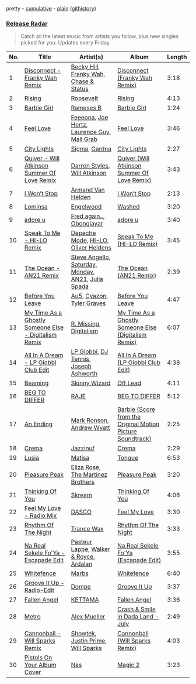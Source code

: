 pretty - [cumulative](/playlists/cumulative/Release%20Radar.md) - [plain](/playlists/plain/37i9dQZEVXbsudmxBFKW7G) ([githistory](https://github.githistory.xyz/vitokorn/spotify-playlist-archive/blob/master/playlists/plain/37i9dQZEVXbsudmxBFKW7G))

### [Release Radar](https://open.spotify.com/playlist/37i9dQZEVXbsudmxBFKW7G)

> Catch all the latest music from artists you follow, plus new singles picked for you. Updates every Friday.

| No. | Title | Artist(s) | Album | Length |
|---|---|---|---|---|
| 1 | [Disconnect - Franky Wah Remix](https://open.spotify.com/track/3HFL5MeQNUzWkoluSbqB8p) | [Becky Hill](https://open.spotify.com/artist/4EPJlUEBy49EX1wuFOvtjK), [Franky Wah](https://open.spotify.com/artist/3IG3Ub4ra8AuSxCFDVkVco), [Chase & Status](https://open.spotify.com/artist/3jNkaOXasoc7RsxdchvEVq) | [Disconnect (Franky Wah Remix)](https://open.spotify.com/album/63dZNXv0CWMfimY0Fj75Z3) | 3:18 |
| 2 | [Rising](https://open.spotify.com/track/7xN80kFvkkSMtDu57pZ29w) | [Roosevelt](https://open.spotify.com/artist/4AQrqVz6BYwy29iMxcGtx7) | [Rising](https://open.spotify.com/album/7lvWOiTh8oMtOldgbB4EWi) | 4:13 |
| 3 | [Barbie Girl](https://open.spotify.com/track/40NjU5RfQyTFPO2NMIw9bE) | [Rameses B](https://open.spotify.com/artist/06EfEcjc0vdvI6VNL0soIO) | [Barbie Girl](https://open.spotify.com/album/7ozeAO7UpmVoaj4EHo6TGv) | 1:24 |
| 4 | [Feel Love](https://open.spotify.com/track/4FUMjN6cAgDAFYstfETlAO) | [Feeeona](https://open.spotify.com/artist/3NrMFq9mszjhjpqGdTisEq), [Joe Hertz](https://open.spotify.com/artist/76QHVIjgqlkWB9LNGliman), [Laurence Guy](https://open.spotify.com/artist/1PTEiCpkzNkLNgMi1LL8JR), [Mall Grab](https://open.spotify.com/artist/7yF6JnFPDzgml2Ytkyl5D7) | [Feel Love](https://open.spotify.com/album/5O4aGSqOEr5Fvh6uWM0hRq) | 3:46 |
| 5 | [City Lights](https://open.spotify.com/track/6jJNiNyWspgKLVwe9vhHsc) | [Sigma](https://open.spotify.com/artist/01pKrlgPJhm5dB4lneYAqS), [Gardna](https://open.spotify.com/artist/4thIP9ruwthrnBaBU9Wz8U) | [City Lights](https://open.spotify.com/album/1vozxbiPOwTB8r7rhX1015) | 2:27 |
| 6 | [Quiver - Will Atkinson Summer Of Love Remix](https://open.spotify.com/track/7F49P0UZYnQWcwPqUiWBOz) | [Darren Styles](https://open.spotify.com/artist/2gZzTzeACSwFqkMroVxmnm), [Will Atkinson](https://open.spotify.com/artist/5FXLHhKgStv36wfwXMhTWt) | [Quiver (Will Atkinson Summer Of Love Remix)](https://open.spotify.com/album/2odA7O2smqsayIghpdUPxM) | 3:43 |
| 7 | [I Won’t Stop](https://open.spotify.com/track/56aXtU4yNbdkefmS45r0CW) | [Armand Van Helden](https://open.spotify.com/artist/3cQA9WH8liZfeja1DxcDYE) | [I Won’t Stop](https://open.spotify.com/album/02tzGyk5oaHG89e5FwgRRi) | 2:13 |
| 8 | [Lominsa](https://open.spotify.com/track/0frwKn3qBGbiMqNR0bkHdp) | [Engelwood](https://open.spotify.com/artist/7rgCh0Go1ezmcV75kXQM2T) | [Washed](https://open.spotify.com/album/4S3qBztgMYLnQrQZmmSoOR) | 3:20 |
| 9 | [adore u](https://open.spotify.com/track/3YgtkOxZsTuaZdL8McA1FQ) | [Fred again..](https://open.spotify.com/artist/4oLeXFyACqeem2VImYeBFe), [Obongjayar](https://open.spotify.com/artist/6l7R1jntPahGxwJt7Tky8h) | [adore u](https://open.spotify.com/album/7K3BWpksmH4L7BoqUdhZrL) | 3:40 |
| 10 | [Speak To Me - HI-LO Remix](https://open.spotify.com/track/3l6EYiI1qc6tMCZ3ACU3bG) | [Depeche Mode](https://open.spotify.com/artist/762310PdDnwsDxAQxzQkfX), [HI-LO](https://open.spotify.com/artist/0ETJQforv5OXgDgidQv9qd), [Oliver Heldens](https://open.spotify.com/artist/5nki7yRhxgM509M5ADlN1p) | [Speak To Me (HI-LO Remix)](https://open.spotify.com/album/46xiRR85sqnTRCWmQx4IDa) | 3:45 |
| 11 | [The Ocean - AN21 Remix](https://open.spotify.com/track/75hzpFYuH5UIrkvrxFIliO) | [Steve Angello](https://open.spotify.com/artist/4FqPRilb0Ja0TKG3RS3y4s), [Saturday, Monday](https://open.spotify.com/artist/4ChtTBF8lU2YYsuoTrquYn), [AN21](https://open.spotify.com/artist/3wPBMtzFP84b7UN786Sxhn), [Julia Spada](https://open.spotify.com/artist/0GtgBnMAiOhU6MebyAB0V2) | [The Ocean (AN21 Remix)](https://open.spotify.com/album/6Z55Ajz4ZWxWjE2upY8n4J) | 2:39 |
| 12 | [Before You Leave](https://open.spotify.com/track/5tkIlZJ0rIGFpNg0q94H10) | [Au5](https://open.spotify.com/artist/40WIa01eubnEVkxUHeDZyF), [Cyazon](https://open.spotify.com/artist/7yiGQoPOHVrr5LGKf5VwP8), [Tyler Graves](https://open.spotify.com/artist/5bFKudtw20QjmAFeA1hBLq) | [Before You Leave](https://open.spotify.com/album/2Kl375ovgfhqoKTEzbb7es) | 4:47 |
| 13 | [My Time As a Ghostly Someone Else - Digitalism Remix](https://open.spotify.com/track/2tdj62cWEqXipv6zqPH8lW) | [R. Missing](https://open.spotify.com/artist/4EVSMYb2zBDoSHSGEqeztu), [Digitalism](https://open.spotify.com/artist/2fBURuq7FrlH6z5F92mpOl) | [My Time As a Ghostly Someone Else (Digitalism Remix)](https://open.spotify.com/album/7ghH664mCMjYBiMXBrlNox) | 6:07 |
| 14 | [All In A Dream - LP Giobbi Club Edit](https://open.spotify.com/track/0Sezv2khtojSuEBeM1WRJK) | [LP Giobbi](https://open.spotify.com/artist/3oKnyRhYWzNsTiss5n4Z1J), [DJ Tennis](https://open.spotify.com/artist/6vJvFV1A2CpT8s5B1oUN6t), [Joseph Ashworth](https://open.spotify.com/artist/7CpmbhzkL9uT1D9nhckTxB) | [All In A Dream (LP Giobbi Club Edit)](https://open.spotify.com/album/5dH9IPXKnOoeT5h8GNfWcx) | 4:38 |
| 15 | [Beaming](https://open.spotify.com/track/44iLbniCynfE4PstcwM9V4) | [Skinny Wizard](https://open.spotify.com/artist/3PiTN9j107tsoTAAtAgY0a) | [Off Lead](https://open.spotify.com/album/7E4csJjesp97UanXEhuZiV) | 4:11 |
| 16 | [BEG TO DIFFER](https://open.spotify.com/track/2Cdweay8GsGCFE8qdM7E3o) | [RAJE](https://open.spotify.com/artist/2dPCWh9rFrw0MyUSr3sEyQ) | [BEG TO DIFFER](https://open.spotify.com/album/6vk2dpaY4Cdta2u582Czqg) | 5:12 |
| 17 | [An Ending](https://open.spotify.com/track/1hBu3r5PI7aO7UtUFC7258) | [Mark Ronson](https://open.spotify.com/artist/3hv9jJF3adDNsBSIQDqcjp), [Andrew Wyatt](https://open.spotify.com/artist/4TpW7t4Cz0RG1gOEU6EcUm) | [Barbie (Score from the Original Motion Picture Soundtrack)](https://open.spotify.com/album/5zaVq7C2Fb9ydqg1SU9qFy) | 2:25 |
| 18 | [Crema](https://open.spotify.com/track/7IvvJS3KzogD6hbjS8ucN2) | [Jazzinuf](https://open.spotify.com/artist/6rJ1GwtHin2BJbKLuNn9pi) | [Crema](https://open.spotify.com/album/5eUGVHoI5xxapnhCk3I2Qu) | 2:29 |
| 19 | [Lusia](https://open.spotify.com/track/5ueaoHGeptYhHnd6lxXg5Z) | [Matisa](https://open.spotify.com/artist/18YBSDKYgR6so2I94gqUQ9) | [Tongue](https://open.spotify.com/album/0MkmGLOt30qLXDQRNf5S2s) | 6:53 |
| 20 | [Pleasure Peak](https://open.spotify.com/track/0p4gPitg46gAPG3IdJvW5d) | [Eliza Rose](https://open.spotify.com/artist/4XC335ouK6pXyq4QiIb8bP), [The Martinez Brothers](https://open.spotify.com/artist/7B1LLuCQk13H4Mb6CFBftU) | [Pleasure Peak](https://open.spotify.com/album/3myfX09GyHOpYaDN0AlHFY) | 3:20 |
| 21 | [Thinking Of You](https://open.spotify.com/track/1djmOSNroaNR082fxvnMDZ) | [Skream](https://open.spotify.com/artist/2jbP92oFLWqPqogflK1wlW) | [Thinking Of You](https://open.spotify.com/album/0fptX7Zh1j3K0ogKtZ9WKH) | 4:06 |
| 22 | [Feel My Love - Radio Mix](https://open.spotify.com/track/7tHe7qQIJBzmCLfCpVKKW2) | [DASCO](https://open.spotify.com/artist/1uWXQVDLruQwFEaGtQeWuc) | [Feel My Love](https://open.spotify.com/album/5zlt0DdrDHjASYGOTpC2aw) | 3:30 |
| 23 | [Rhythm Of The Night](https://open.spotify.com/track/6OFJOpzi9xZrm3eEJE1SIG) | [Trance Wax](https://open.spotify.com/artist/28Rn5KfDspTUHLpPfPF8EE) | [Rhythm Of The Night](https://open.spotify.com/album/2O1mDByoHcWrsABgAvCzwU) | 3:33 |
| 24 | [Na Real Sekele Fo'Ya - Escapade Edit](https://open.spotify.com/track/2F5ndth7ODtTzHC6X2JZb9) | [Pasteur Lappe](https://open.spotify.com/artist/3RDxL9p4jBPGdoaKVcD2Ff), [Walker & Royce](https://open.spotify.com/artist/1lAwVq9MxNJkB0dEY6xNoV), [Ardalan](https://open.spotify.com/artist/21j2G9IPn9QLHII7faCOsw) | [Na Real Sekele Fo'Ya (Escapade Edit)](https://open.spotify.com/album/5ET0JlLNA0IdvwQIzSBjnC) | 3:55 |
| 25 | [Whitefence](https://open.spotify.com/track/5aTJCIqSMjJeIfyqU9ZIPF) | [Marbs](https://open.spotify.com/artist/4XFeqUra2PvHDnjxKNATB9) | [Whitefence](https://open.spotify.com/album/0CmisYhh8J17BEwywzTWV5) | 6:40 |
| 26 | [Groove It Up - Radio-Edit](https://open.spotify.com/track/6TX8ZxZRwGIpxSaMQMRJxI) | [Dompe](https://open.spotify.com/artist/6izT1rIpURdkh4cjgsileU) | [Groove It Up](https://open.spotify.com/album/5kVt5OxMsyzpuWfmHN3O0O) | 3:37 |
| 27 | [Fallen Angel](https://open.spotify.com/track/0PEM0eVuUJxhUA03Cjl0zC) | [KETTAMA](https://open.spotify.com/artist/3an9rnsXKPCAMlZgH4A0n4) | [Fallen Angel](https://open.spotify.com/album/2Wl0oj1KwfXL9WFJ5VdhPw) | 3:36 |
| 28 | [Metro](https://open.spotify.com/track/7IsdnZeiVI8iM1B5ofDHR7) | [Alex Mueller](https://open.spotify.com/artist/6hPJjDkls4G9H1nRUqBPGS) | [Crash & Smile in Dada Land - July](https://open.spotify.com/album/353QJybCSXHUQnsXd6DtqM) | 2:49 |
| 29 | [Cannonball - Will Sparks Remix](https://open.spotify.com/track/4wRKAezWo1oLA0g2fw0XE9) | [Showtek](https://open.spotify.com/artist/3gk0OYeLFWYupGFRHqLSR7), [Justin Prime](https://open.spotify.com/artist/0TFdkHvlyUVl9zrb4seHxJ), [Will Sparks](https://open.spotify.com/artist/1u7OVFmWah4wQhOPIbUb8U) | [Cannonball (Will Sparks Remix)](https://open.spotify.com/album/5zaayiAD6wljfJTYmS33A8) | 4:03 |
| 30 | [Pistols On Your Album Cover](https://open.spotify.com/track/7ESK6qpRpNc374grRFxPqd) | [Nas](https://open.spotify.com/artist/20qISvAhX20dpIbOOzGK3q) | [Magic 2](https://open.spotify.com/album/2TcGsG6Ht4iMbEQ0u62Rbz) | 3:23 |